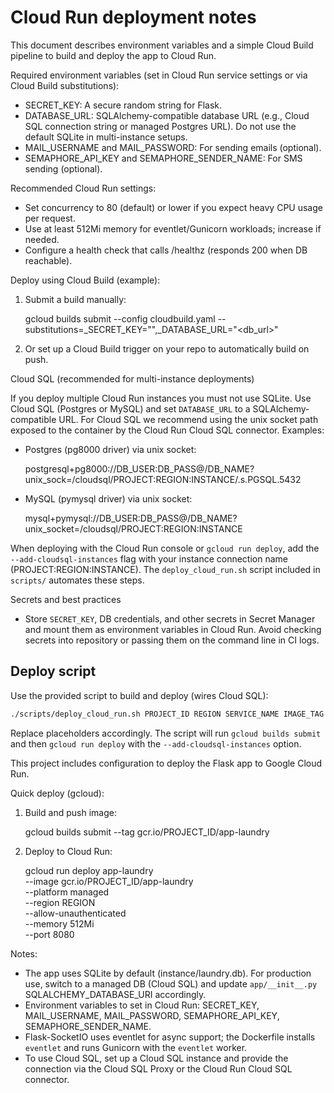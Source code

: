 Cloud Run deployment notes
==========================

This document describes environment variables and a simple Cloud Build pipeline to build and deploy the app to Cloud Run.

Required environment variables (set in Cloud Run service settings or via Cloud Build substitutions):

- SECRET_KEY: A secure random string for Flask.
- DATABASE_URL: SQLAlchemy-compatible database URL (e.g., Cloud SQL connection string or managed Postgres URL). Do not use the default SQLite in multi-instance setups.
- MAIL_USERNAME and MAIL_PASSWORD: For sending emails (optional).
- SEMAPHORE_API_KEY and SEMAPHORE_SENDER_NAME: For SMS sending (optional).

Recommended Cloud Run settings:
- Set concurrency to 80 (default) or lower if you expect heavy CPU usage per request.
- Use at least 512Mi memory for eventlet/Gunicorn workloads; increase if needed.
- Configure a health check that calls /healthz (responds 200 when DB reachable).

Deploy using Cloud Build (example):

1. Submit a build manually:

   gcloud builds submit --config cloudbuild.yaml --substitutions=_SECRET_KEY="<secret>",_DATABASE_URL="<db_url>"

2. Or set up a Cloud Build trigger on your repo to automatically build on push.

Cloud SQL (recommended for multi-instance deployments)

If you deploy multiple Cloud Run instances you must not use SQLite. Use Cloud SQL (Postgres or MySQL) and set
`DATABASE_URL` to a SQLAlchemy-compatible URL. For Cloud SQL we recommend using the unix socket path exposed
to the container by the Cloud Run Cloud SQL connector. Examples:

- Postgres (pg8000 driver) via unix socket:

   postgresql+pg8000://DB_USER:DB_PASS@/DB_NAME?unix_sock=/cloudsql/PROJECT:REGION:INSTANCE/.s.PGSQL.5432

- MySQL (pymysql driver) via unix socket:

   mysql+pymysql://DB_USER:DB_PASS@/DB_NAME?unix_socket=/cloudsql/PROJECT:REGION:INSTANCE

When deploying with the Cloud Run console or `gcloud run deploy`, add the `--add-cloudsql-instances` flag with your
instance connection name (PROJECT:REGION:INSTANCE). The `deploy_cloud_run.sh` script included in `scripts/` automates
these steps.

Secrets and best practices
- Store `SECRET_KEY`, DB credentials, and other secrets in Secret Manager and mount them as environment variables in
   Cloud Run. Avoid checking secrets into repository or passing them on the command line in CI logs.

Deploy script
----------------
Use the provided script to build and deploy (wires Cloud SQL):

```bash
./scripts/deploy_cloud_run.sh PROJECT_ID REGION SERVICE_NAME IMAGE_TAG INSTANCE_CONNECTION_NAME DATABASE_URL SECRET_KEY
```

Replace placeholders accordingly. The script will run `gcloud builds submit` and then `gcloud run deploy` with the
`--add-cloudsql-instances` option.

This project includes configuration to deploy the Flask app to Google Cloud Run.

Quick deploy (gcloud):

1. Build and push image:

   gcloud builds submit --tag gcr.io/PROJECT_ID/app-laundry

2. Deploy to Cloud Run:

   gcloud run deploy app-laundry \
     --image gcr.io/PROJECT_ID/app-laundry \
     --platform managed \
     --region REGION \
     --allow-unauthenticated \
     --memory 512Mi \
     --port 8080

Notes:
- The app uses SQLite by default (instance/laundry.db). For production use, switch to a managed DB (Cloud SQL) and update `app/__init__.py` SQLALCHEMY_DATABASE_URI accordingly.
- Environment variables to set in Cloud Run: SECRET_KEY, MAIL_USERNAME, MAIL_PASSWORD, SEMAPHORE_API_KEY, SEMAPHORE_SENDER_NAME.
- Flask-SocketIO uses eventlet for async support; the Dockerfile installs `eventlet` and runs Gunicorn with the `eventlet` worker.
- To use Cloud SQL, set up a Cloud SQL instance and provide the connection via the Cloud SQL Proxy or the Cloud Run Cloud SQL connector.
